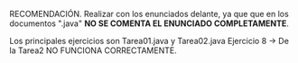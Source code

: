 
RECOMENDACIÓN. Realizar con los enunciados delante, ya que que en los documentos ".java" **NO SE COMENTA EL ENUNCIADO COMPLETAMENTE**. 

Los principales ejercicios son Tarea01.java y Tarea02.java
Ejercicio 8 →  De la Tarea2 NO FUNCIONA CORRECTAMENTE.
